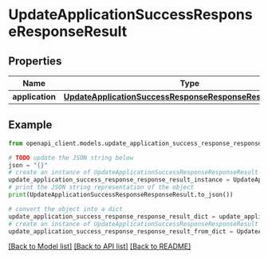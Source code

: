 # UpdateApplicationSuccessResponseResponseResult


## Properties

Name | Type | Description | Notes
------------ | ------------- | ------------- | -------------
**application** | [**UpdateApplicationSuccessResponseResponseResultApplication**](UpdateApplicationSuccessResponseResponseResultApplication.md) |  | 

## Example

```python
from openapi_client.models.update_application_success_response_response_result import UpdateApplicationSuccessResponseResponseResult

# TODO update the JSON string below
json = "{}"
# create an instance of UpdateApplicationSuccessResponseResponseResult from a JSON string
update_application_success_response_response_result_instance = UpdateApplicationSuccessResponseResponseResult.from_json(json)
# print the JSON string representation of the object
print(UpdateApplicationSuccessResponseResponseResult.to_json())

# convert the object into a dict
update_application_success_response_response_result_dict = update_application_success_response_response_result_instance.to_dict()
# create an instance of UpdateApplicationSuccessResponseResponseResult from a dict
update_application_success_response_response_result_from_dict = UpdateApplicationSuccessResponseResponseResult.from_dict(update_application_success_response_response_result_dict)
```
[[Back to Model list]](../README.md#documentation-for-models) [[Back to API list]](../README.md#documentation-for-api-endpoints) [[Back to README]](../README.md)



